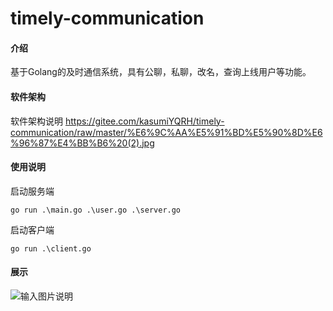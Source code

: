 # timely-communication

#### 介绍
基于Golang的及时通信系统，具有公聊，私聊，改名，查询上线用户等功能。

#### 软件架构
软件架构说明
https://gitee.com/kasumiYQRH/timely-communication/raw/master/%E6%9C%AA%E5%91%BD%E5%90%8D%E6%96%87%E4%BB%B6%20(2).jpg

#### 使用说明

启动服务端
```
go run .\main.go .\user.go .\server.go
```
启动客户端

```
go run .\client.go
```

#### 展示
![输入图片说明](https://foruda.gitee.com/images/1690347728797444822/741edfcc_9738037.png "捕获.PNG")
